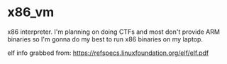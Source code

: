 # x86_vm

x86 interpreter. I'm planning on doing CTFs and most don't provide ARM binaries so I'm gonna do my best to run x86 binaries on my laptop.

elf info grabbed from: https://refspecs.linuxfoundation.org/elf/elf.pdf
